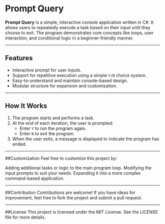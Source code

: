 # Prompt Query

**Prompt Query** is a simple, interactive console application written in C#. It allows users to repeatedly execute a task based on their input until they choose to exit. The program demonstrates core concepts like loops, user interaction, and conditional logic in a beginner-friendly manner.

---

## Features

- Interactive prompt for user inputs.
- Support for repetitive execution using a simple `Y/N` choice system.
- Easy-to-understand and maintain console-based design.
- Modular structure for expansion and customization.

---

## How It Works

1. The program starts and performs a task.
2. At the end of each iteration, the user is prompted:
   - Enter `Y` to run the program again.
   - Enter `N` to exit the program.
3. When the user exits, a message is displayed to indicate the program has ended.

---

##Customization
Feel free to customize this project by:

Adding additional tasks or logic to the main program loop.
Modifying the input prompts to suit your needs.
Expanding it into a more complex command-based application.

---

##Contribution
Contributions are welcome! If you have ideas for improvement, feel free to fork the project and submit a pull request.

---

##License
This project is licensed under the MIT License. See the LICENSE file for more details.



